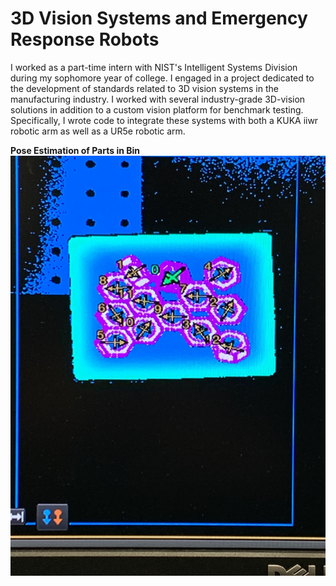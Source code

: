 # 3D Vision Systems and Emergency Response Robots

I worked as a part-time intern with NIST's Intelligent Systems Division during my sophomore year of college. I engaged in a project dedicated to the development of standards related to 3D vision systems in the manufacturing industry. I worked with several industry-grade 3D-vision solutions in addition to a custom vision platform for benchmark testing. Specifically, I wrote code to integrate these systems with both a KUKA iiwr robotic arm as well as a UR5e robotic arm.

**Pose Estimation of Parts in Bin**
<img src="../images/pose_estimation.JPG?raw=true"/>
